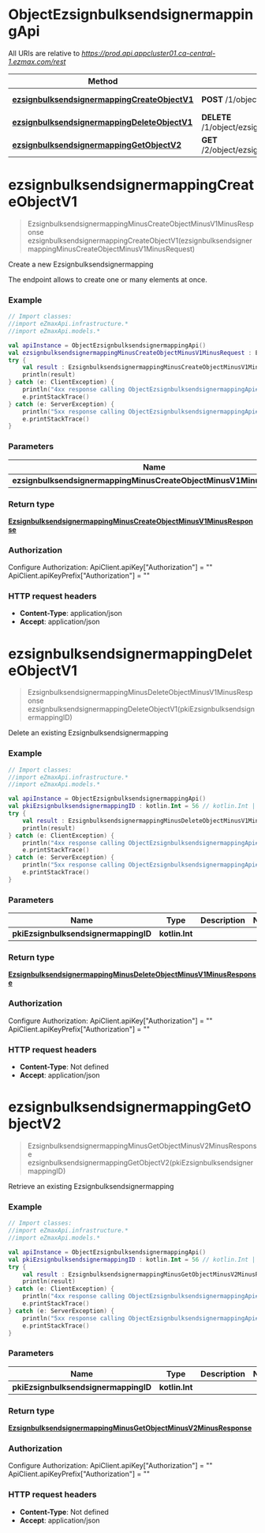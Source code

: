 # ObjectEzsignbulksendsignermappingApi

All URIs are relative to *https://prod.api.appcluster01.ca-central-1.ezmax.com/rest*

Method | HTTP request | Description
------------- | ------------- | -------------
[**ezsignbulksendsignermappingCreateObjectV1**](ObjectEzsignbulksendsignermappingApi.md#ezsignbulksendsignermappingCreateObjectV1) | **POST** /1/object/ezsignbulksendsignermapping | Create a new Ezsignbulksendsignermapping
[**ezsignbulksendsignermappingDeleteObjectV1**](ObjectEzsignbulksendsignermappingApi.md#ezsignbulksendsignermappingDeleteObjectV1) | **DELETE** /1/object/ezsignbulksendsignermapping/{pkiEzsignbulksendsignermappingID} | Delete an existing Ezsignbulksendsignermapping
[**ezsignbulksendsignermappingGetObjectV2**](ObjectEzsignbulksendsignermappingApi.md#ezsignbulksendsignermappingGetObjectV2) | **GET** /2/object/ezsignbulksendsignermapping/{pkiEzsignbulksendsignermappingID} | Retrieve an existing Ezsignbulksendsignermapping


<a id="ezsignbulksendsignermappingCreateObjectV1"></a>
# **ezsignbulksendsignermappingCreateObjectV1**
> EzsignbulksendsignermappingMinusCreateObjectMinusV1MinusResponse ezsignbulksendsignermappingCreateObjectV1(ezsignbulksendsignermappingMinusCreateObjectMinusV1MinusRequest)

Create a new Ezsignbulksendsignermapping

The endpoint allows to create one or many elements at once.

### Example
```kotlin
// Import classes:
//import eZmaxApi.infrastructure.*
//import eZmaxApi.models.*

val apiInstance = ObjectEzsignbulksendsignermappingApi()
val ezsignbulksendsignermappingMinusCreateObjectMinusV1MinusRequest : EzsignbulksendsignermappingMinusCreateObjectMinusV1MinusRequest =  // EzsignbulksendsignermappingMinusCreateObjectMinusV1MinusRequest | 
try {
    val result : EzsignbulksendsignermappingMinusCreateObjectMinusV1MinusResponse = apiInstance.ezsignbulksendsignermappingCreateObjectV1(ezsignbulksendsignermappingMinusCreateObjectMinusV1MinusRequest)
    println(result)
} catch (e: ClientException) {
    println("4xx response calling ObjectEzsignbulksendsignermappingApi#ezsignbulksendsignermappingCreateObjectV1")
    e.printStackTrace()
} catch (e: ServerException) {
    println("5xx response calling ObjectEzsignbulksendsignermappingApi#ezsignbulksendsignermappingCreateObjectV1")
    e.printStackTrace()
}
```

### Parameters

Name | Type | Description  | Notes
------------- | ------------- | ------------- | -------------
 **ezsignbulksendsignermappingMinusCreateObjectMinusV1MinusRequest** | [**EzsignbulksendsignermappingMinusCreateObjectMinusV1MinusRequest**](EzsignbulksendsignermappingMinusCreateObjectMinusV1MinusRequest.md)|  |

### Return type

[**EzsignbulksendsignermappingMinusCreateObjectMinusV1MinusResponse**](EzsignbulksendsignermappingMinusCreateObjectMinusV1MinusResponse.md)

### Authorization


Configure Authorization:
    ApiClient.apiKey["Authorization"] = ""
    ApiClient.apiKeyPrefix["Authorization"] = ""

### HTTP request headers

 - **Content-Type**: application/json
 - **Accept**: application/json

<a id="ezsignbulksendsignermappingDeleteObjectV1"></a>
# **ezsignbulksendsignermappingDeleteObjectV1**
> EzsignbulksendsignermappingMinusDeleteObjectMinusV1MinusResponse ezsignbulksendsignermappingDeleteObjectV1(pkiEzsignbulksendsignermappingID)

Delete an existing Ezsignbulksendsignermapping



### Example
```kotlin
// Import classes:
//import eZmaxApi.infrastructure.*
//import eZmaxApi.models.*

val apiInstance = ObjectEzsignbulksendsignermappingApi()
val pkiEzsignbulksendsignermappingID : kotlin.Int = 56 // kotlin.Int | 
try {
    val result : EzsignbulksendsignermappingMinusDeleteObjectMinusV1MinusResponse = apiInstance.ezsignbulksendsignermappingDeleteObjectV1(pkiEzsignbulksendsignermappingID)
    println(result)
} catch (e: ClientException) {
    println("4xx response calling ObjectEzsignbulksendsignermappingApi#ezsignbulksendsignermappingDeleteObjectV1")
    e.printStackTrace()
} catch (e: ServerException) {
    println("5xx response calling ObjectEzsignbulksendsignermappingApi#ezsignbulksendsignermappingDeleteObjectV1")
    e.printStackTrace()
}
```

### Parameters

Name | Type | Description  | Notes
------------- | ------------- | ------------- | -------------
 **pkiEzsignbulksendsignermappingID** | **kotlin.Int**|  |

### Return type

[**EzsignbulksendsignermappingMinusDeleteObjectMinusV1MinusResponse**](EzsignbulksendsignermappingMinusDeleteObjectMinusV1MinusResponse.md)

### Authorization


Configure Authorization:
    ApiClient.apiKey["Authorization"] = ""
    ApiClient.apiKeyPrefix["Authorization"] = ""

### HTTP request headers

 - **Content-Type**: Not defined
 - **Accept**: application/json

<a id="ezsignbulksendsignermappingGetObjectV2"></a>
# **ezsignbulksendsignermappingGetObjectV2**
> EzsignbulksendsignermappingMinusGetObjectMinusV2MinusResponse ezsignbulksendsignermappingGetObjectV2(pkiEzsignbulksendsignermappingID)

Retrieve an existing Ezsignbulksendsignermapping



### Example
```kotlin
// Import classes:
//import eZmaxApi.infrastructure.*
//import eZmaxApi.models.*

val apiInstance = ObjectEzsignbulksendsignermappingApi()
val pkiEzsignbulksendsignermappingID : kotlin.Int = 56 // kotlin.Int | 
try {
    val result : EzsignbulksendsignermappingMinusGetObjectMinusV2MinusResponse = apiInstance.ezsignbulksendsignermappingGetObjectV2(pkiEzsignbulksendsignermappingID)
    println(result)
} catch (e: ClientException) {
    println("4xx response calling ObjectEzsignbulksendsignermappingApi#ezsignbulksendsignermappingGetObjectV2")
    e.printStackTrace()
} catch (e: ServerException) {
    println("5xx response calling ObjectEzsignbulksendsignermappingApi#ezsignbulksendsignermappingGetObjectV2")
    e.printStackTrace()
}
```

### Parameters

Name | Type | Description  | Notes
------------- | ------------- | ------------- | -------------
 **pkiEzsignbulksendsignermappingID** | **kotlin.Int**|  |

### Return type

[**EzsignbulksendsignermappingMinusGetObjectMinusV2MinusResponse**](EzsignbulksendsignermappingMinusGetObjectMinusV2MinusResponse.md)

### Authorization


Configure Authorization:
    ApiClient.apiKey["Authorization"] = ""
    ApiClient.apiKeyPrefix["Authorization"] = ""

### HTTP request headers

 - **Content-Type**: Not defined
 - **Accept**: application/json

